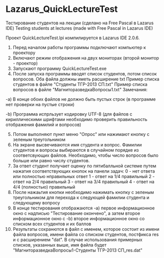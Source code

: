 # Lazarus_QuickLectureTest
Тестирование студентов на лекции (сделано на Free Pascal в Lazarus IDE)
Testing students at lectures (made with Free Pascal in Lazarus IDE) 

Проект QuickLectureTest.lpi компилируется в Lazarus IDE 2.0.6.

1) Перед началом работы программы подключают компьютер к проектору
2) Включают режим отображения на двух мониторах (второй монитор - проектор)
3) Запускают программу QuickLectureTest.exe 
4) После запуска программы вводят список студентов, потом список вопросов. Оба файла должны иметь расширение txt
Пример списка студентов в файле "Студенты ТГР-2013 СП.txt"
Пример списка вопросов в файле "МагниторазведкаВопросы1.txt"
Замечания:

 -a) В конце обоих файлов не должно быть пустых строк (в программе нет проверки на пустые строки)
 
 -b) Программа испрльзует кодировку UTF-8 (для файлов с кириллическими шрифтами необходимо проверить правильность отображения фамилий и вопросов)
 
5) Потом выполняют пункт меню "Опрос" или нажимают кнопку с зеленым треугольником
6) На экране высвечиваются имя студента и вопрос. Фамилии студентов и вопросы выбираются в случайном порядке из соответсвующих файлов.
Необходимо, чтобы число вопросов было больше или равно числу студентов.
7) За ответ студент получает оценку по пятибалльной системе путем нажатия соответствующих кнопок на панели задач:
0 - нет ответа или полностью нправильных ответ
1 - ответ на 1/4 правильный
2 - ответ на 2/4 правильный
3 - ответ на 3/4 правильный
4 - ответ на 4/4 (полностью) правильный
8) После нажаьтия кнопки необходимо нажимать кнопку с зеленым треугольником для перехода к следующей фамилии студента и следующему вопросу
9) В конце тестирования отображаются 
 -a) первое информационное окно с надписью "Тестирование окончено", а затем второе информационное окно с
 -b) второе информационное окно со списком всех студентов и их баллов 
10) Результаты сохранются в файл с именем, которое состоит из имени файла вопросов, имени файла со списком студентов, постфикса res и с расширением "dat".
В случае использования примерных списков, указанных выше, имя файла будет "МагниторазведкаВопросы1-Студенты ТГР-2013 СП_res.dat"
